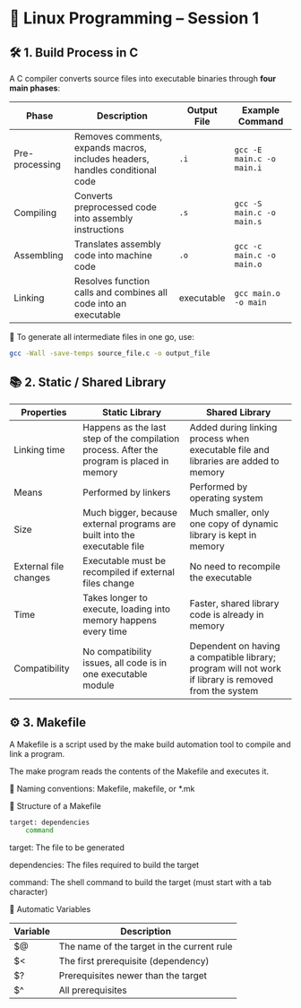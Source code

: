 # 📘 Linux Programming – Session 1

## 🛠️ 1. Build Process in C

A C compiler converts source files into executable binaries through **four main phases**:

| Phase           | Description                                                                 | Output File | Example Command                              |
|----------------|------------------------------------------------------------------------------|-------------|----------------------------------------------|
| Pre-processing  | Removes comments, expands macros, includes headers, handles conditional code | `.i`        | `gcc -E main.c -o main.i`                    |
| Compiling       | Converts preprocessed code into assembly instructions                        | `.s`        | `gcc -S main.c -o main.s`                    |
| Assembling      | Translates assembly code into machine code                                   | `.o`        | `gcc -c main.c -o main.o`                    |
| Linking         | Resolves function calls and combines all code into an executable             | executable  | `gcc main.o -o main`                         |

📌 To generate all intermediate files in one go, use:

```bash
gcc -Wall -save-temps source_file.c -o output_file
```

## 📚 2. Static / Shared Library

| Properties            | Static Library                                                                                   | Shared Library                                                                                                 |
|-----------------------|--------------------------------------------------------------------------------------------------|---------------------------------------------------------------------------------------------------------------|
| Linking time          | Happens as the last step of the compilation process. After the program is placed in memory       | Added during linking process when executable file and libraries are added to memory                            |
| Means                 | Performed by linkers                                                                             | Performed by operating system                                                                                  |
| Size                  | Much bigger, because external programs are built into the executable file                        | Much smaller, only one copy of dynamic library is kept in memory                                               |
| External file changes | Executable must be recompiled if external files change                                           | No need to recompile the executable                                                                            |
| Time                  | Takes longer to execute, loading into memory happens every time                                  | Faster, shared library code is already in memory                                                               |
| Compatibility         | No compatibility issues, all code is in one executable module                                    | Dependent on having a compatible library; program will not work if library is removed from the system          |

## ⚙️ 3. Makefile

A Makefile is a script used by the make build automation tool to compile and link a program.

The make program reads the contents of the Makefile and executes it.

📌 Naming conventions: Makefile, makefile, or *.mk

📐 Structure of a Makefile

```bash
target: dependencies
    command
```

target: The file to be generated

dependencies: The files required to build the target

command: The shell command to build the target (must start with a tab character)

🔁 Automatic Variables

| Variable | Description                                 |
|----------|---------------------------------------------|
| $@       | The name of the target in the current rule  |
| $<       | The first prerequisite (dependency)         |
| $?       | Prerequisites newer than the target         |
| $^       | All prerequisites                           |